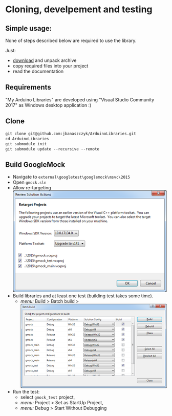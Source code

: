# Cloning, develpement and testing

## Simple usage:

None of steps described below are required to use the library.

Just: 
* [download](https://github.com/jbanaszczyk/ArduinoLibraries/archive/master.zip) and unpack archive
* copy required files into your project
* read the documentation

## Requirements

"My Arduino Libraries" are developed using "Visual Studio Community 2017" as Windows desktop application :)

## Clone

```
git clone git@github.com:jbanaszczyk/ArduinoLibraries.git
cd ArduinoLibraries
git submodule init
git submodule update --recursive --remote
```

## Build GoogleMock

* Navigate to `external\googletest\googlemock\msvc\2015`
* Open `gmock.sln`
* Allow  re-targeting ![retarget.png](retarget.png)
* Build libraries and at least one test (building test takes some time). 
  * _menu:_ Build > Batch build > ![gmock_build.png](gmock_build.png)
* Run the test:
  * select `gmock_test` project, 
  * _menu:_ Project > Set as StartUp Project, 
  * _menu:_ Debug > Start Without Debugging
